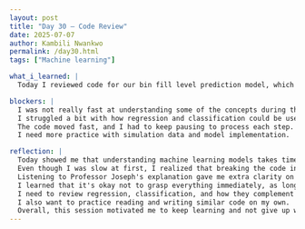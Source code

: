 ```yaml
---
layout: post
title: "Day 30 – Code Review"
date: 2025-07-07
author: Kambili Nwankwo
permalink: /day30.html
tags: ["Machine learning"]

what_i_learned: |
  Today I reviewed code for our bin fill level prediction model, which uses simulation data to predict how full a bin will get over time. The model applied both regression and classification techniques to make its predictions more accurate. I learned how regression helps predict continuous fill levels, while classification can help predict categories like "empty" or "full." We also discussed the importance of data preprocessing and model evaluation. Later, Professor Blessing came and explained his own approach using simulated data, which gave me another perspective on the problem. I saw how simulation can create valuable training data when real-world data is limited. Overall, it helped me better understand how machine learning models can be applied to real-life predictions.

blockers: |
  I was not really fast at understanding some of the concepts during the session.  
  I struggled a bit with how regression and classification could be used together.  
  The code moved fast, and I had to keep pausing to process each step.  
  I need more practice with simulation data and model implementation.

reflection: |
  Today showed me that understanding machine learning models takes time and repeated exposure.  
  Even though I was slow at first, I realized that breaking the code into smaller parts helped.  
  Listening to Professor Joseph's explanation gave me extra clarity on simulated data.  
  I learned that it's okay not to grasp everything immediately, as long as I keep trying.  
  I need to review regression, classification, and how they complement each other.  
  I also want to practice reading and writing similar code on my own.  
  Overall, this session motivated me to keep learning and not give up when things feel hard.
---
```

